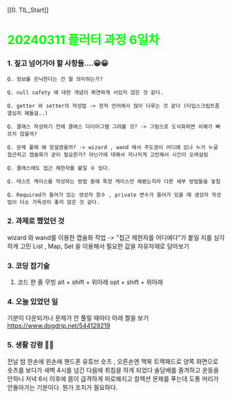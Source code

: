 [[0. TIL_Start]]
# <span style="color:lime">20240311 플러터 과정 6일차</span>

### 1. 짚고 넘어가야 할 사항들....😀😀

	Q. 정보를 은닉한다는 건 뭘 의미하는가?

	Q. null safety 에 대한 개념이 확연하게 서있지 않은 것 같다.
	
	Q. getter 와 setter의 작성법 -> 정적 언어에서 많이 다루는 것 같다 (타입스크립트좀 열심히 해둘걸..) 

	Q. 클래스 작성하기 전에 클래스 다이어그램 그려볼 것? -> 그림으로 도식화하면 이해가 빠르지 않을까?

	Q. 문제 풀때 왜 망설였을까? -> wizard , wand 에서 주도권이 어디에 있나 누가 누굴 접근하고 캡슐화가 굳이 필요한가? 아닌가에 대해서 지나치게 고민해서 시간이 오래걸림
	
	Q. 클래스에도 접근 제한자를 붙일 수 있다.

	Q. 테스트 케이스를 작성하는 방법 중에 특정 케이스만 해봤는지라 다른 세부 방법들을 놓침

    Q. Required가 들어가 있는 생성자 함수 , private 변수가 들어가 있을 때 생성자 작성법이 다소 가독성이 좋지 않은 것 같다.
### 2. 과제로 했었던 것
wizard 와 wand를 이용한 캡슐화 작업 -> "접근 제한자를 어디에다"가 붙일 지를 심각하게 고민
List , Map, Set 을 이용해서 필요한 값을 자유자재로 담아보기
### 3. 코딩 잡기술

1) 코드 한 줄 무빙
   alt + shift + 위아래
   opt + shift + 위아래

### 4. 오늘 있었던 일
기분이 다운되거나 문제가 안 풀릴 때마다 아래 짤을 보기
https://www.dogdrip.net/544129219

### 5. 생활 강령 🫠🫠

전날 밤 한손에 왼손에 핸드폰 유튜브 숏츠 , 오른손엔 맥북 트랙패드로 양쪽 화면으로 숏츠를 보다가
새벽 4시를 넘긴 다음에 취침을 하게 되었다
술담배를 즐겨하고
운동을 안하니 저녁 6시 이후에 몸이 급격하게 피로해지고 컬렉션 문제를 푸는데 도통 머리가 안돌아가는 기분이다.
뭔가 조치가 필요하다.

